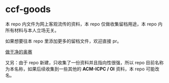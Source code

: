 # ccf-goods

本 repo 内文件为网上客观流传的资料，本 repo 仅做收集留档用途，本 repo 内所有材料与本人立场无关。

如果想要往本 repo 里添加更多的留档文件，欢迎直接 pr。

[做干净的奥赛](https://www.noi.cn/xw/2009-08-31/714736.shtml)

又另：由于 repo 新建，只收集了一份资料并且指向性很强，所以 repo 目前名称为本名称，如果后续收集到一些其他的 **ACM-ICPC / OI** 资料，本 repo 可能改名。
